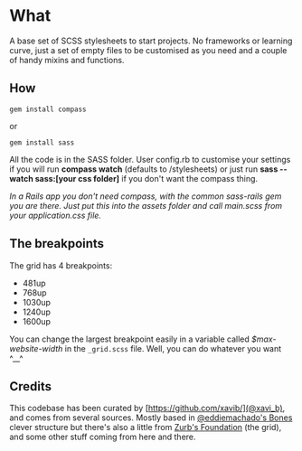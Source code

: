 # What

A base set of SCSS stylesheets to start projects. No frameworks or learning curve, just a set of empty files to be customised as you need and a couple of handy mixins and functions.

## How

``gem install compass``

or

``gem install sass``

All the code is in the SASS folder. User config.rb to customise your settings if you will run **compass watch** (defaults to /stylesheets) or just run **sass --watch sass:[your css folder]** if you don't want the compass thing.

_In a Rails app you don't need compass, with the common sass-rails gem you are there. Just put this into the assets folder and call main.scss from your application.css file._

## The breakpoints

The grid has 4 breakpoints:

- 481up
- 768up
- 1030up
- 1240up
- 1600up

You can change the largest breakpoint easily in a variable called *$max-website-width* in the ``_grid.scss`` file. Well, you can do whatever you want ^__^

## Credits

This codebase has been curated by [https://github.com/xavib/](@xavi_b), and comes from several sources. Mostly based in [@eddiemachado's Bones](https://github.com/eddiemachado/bones) clever structure but there's also a little from [Zurb's Foundation](https://github.com/zurb/foundation) (the grid), and some other stuff coming from here and there.
